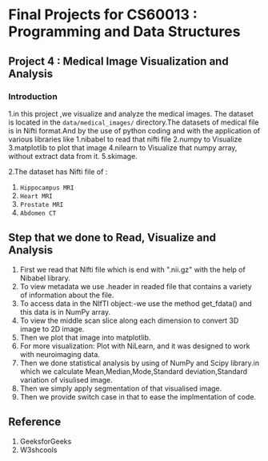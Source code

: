 # Final Projects for CS60013 : Programming and Data Structures
## Project 4 : Medical Image Visualization and Analysis
### Introduction
1.in this project ,we visualize and analyze the medical images. The dataset is located in the `data/medical_images/` directory.The datasets of medical file is in Nifti format.And by the use of python coding and with the application of various libraries like 
    1.nibabel to read that nifti file
    2.numpy to Visualize
    3.matplotlib to plot that image
    4.nilearn to Visualize that numpy array, without extract data from it.
    5.skimage.

2.The dataset has Nifti file of :
   1. `Hippocampus MRI` 
   2. `Heart MRI` 
   3. `Prostate MRI` 
   4. `Abdomen CT` 

## Step that we done to Read, Visualize and Analysis
1. First we read that Nifti file which is end with ".nii.gz" with the help of Nibabel library.
2. To view metadata we use .header in readed file that contains a variety of information about the file.
3. To access data in the NIfTI object:-we use the method get_fdata() and this data is in NumPy array.
4. To view the middle scan slice along each dimension to convert 3D image to 2D image.
5. Then we plot that image into matplotlib.
6. For more visualization: Plot with NiLearn, and it  was designed to work with neuroimaging data.
7. Then we done statistical analysis by using of NumPy and Scipy library.in which we calculate Mean,Median,Mode,Standard deviation,Standard variation of visulised image.
8. Then we simply apply segmentation of that visualised image.
9. Then we provide switch case in that to ease the implmentation of code.

## Reference
1. GeeksforGeeks
2. W3shcools
